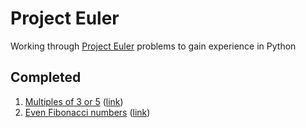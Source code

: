 # Project Euler

Working through [Project Euler](https://projecteuler.net/) problems to gain experience in Python

## Completed

1. [Multiples of 3 or 5](multiples_of_3_or_5/solution.py) ([link](https://projecteuler.net/problem=1))
2. [Even Fibonacci numbers](fib/solution.py) ([link](https://projecteuler.net/problem=2))

